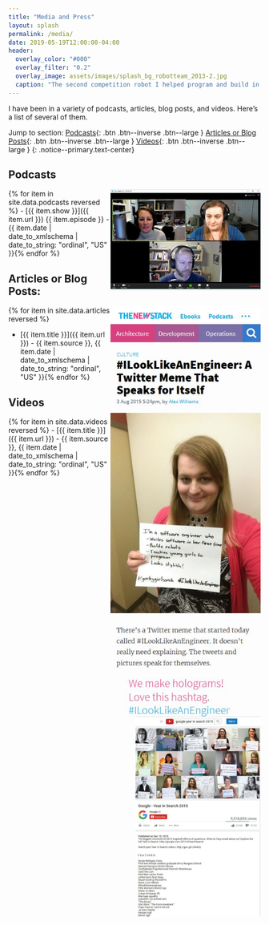 ```yaml
---
title: "Media and Press"
layout: splash
permalink: /media/
date: 2019-05-19T12:00:00-04:00
header:
  overlay_color: "#000"
  overlay_filter: "0.2"
  overlay_image: assets/images/splash_bg_robotteam_2013-2.jpg
  caption: "The second competition robot I helped program and build in 2013"
---
```


I have been in a variety of podcasts, articles, blog posts, and videos. Here’s a list of several of them.

Jump to section: 
[Podcasts](#podcasts){: .btn .btn--inverse .btn--large }
[Articles or Blog Posts](#articles-or-blog-posts){: .btn .btn--inverse .btn--large }
[Videos](#videos){: .btn .btn--inverse .btn--large }
{: .notice--primary.text-center}

## Podcasts

<img style="float: right;" src="/assets/images/hallway-chats-podcast-screenshot.jpg" width="300" height="199" alt="Screenshot of Sarah recording a podcast on Hallway Chats">
{% for item in site.data.podcasts reversed %}
- [{{ item.show }}]({{ item.url }}) {{ item.episode }} - {{ item.date | date_to_xmlschema | date_to_string: "ordinal", "US" }}{% endfor %}

## Articles or Blog Posts:

<img style="float: right;" src="/assets/images/the-new-stack-ilooklikeanengineer.jpg" width="300" height="819" alt="Screenshot of The New Stack's article on #ILookLikeAnEngineer featuring Sarah's tweet picture at the top">

{% for item in site.data.articles reversed %}
- [{{ item.title }}]({{ item.url }}) - {{ item.source }}, {{ item.date | date_to_xmlschema | date_to_string: "ordinal", "US" }}{% endfor %}

## Videos

<img style="float: right;" src="/assets/images/google-year-in-review-2015-screenshot.jpg" width="250" height="400" alt="Screenshot of the Google 2015 Year in Search video on Youtube with 15 women holding #ILookLikeAnEngineer signs, including Sarah">
{% for item in site.data.videos reversed %}
- [{{ item.title }}]({{ item.url }}) - {{ item.source }}, {{ item.date | date_to_xmlschema | date_to_string: "ordinal", "US" }}{% endfor %}
